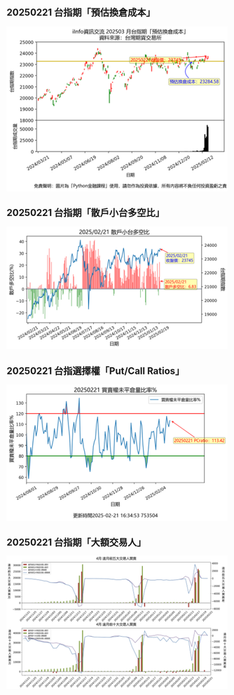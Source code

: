 ## 20250221 台指期「預估換倉成本」
![](images/txfcost.png)

## 20250221 台指期「散戶小台多空比」
![](images/bbiri.png)

## 20250221 台指選擇權「Put/Call Ratios」
![](images/pcratio.png)

## 20250221 台指期「大額交易人」
![](images/blocktrade.png)

